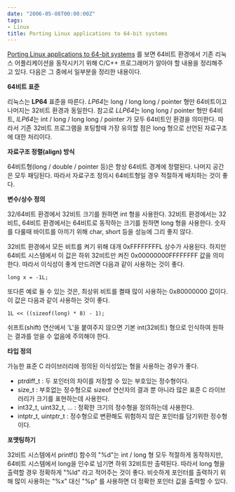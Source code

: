 ```yaml
---
date: "2006-05-08T00:00:00Z"
tags:
- Linux
title: Porting Linux applications to 64-bit systems
---
```


[Porting Linux applications to 64-bit systems](http://www-128.ibm.com/developerworks/linux/library/l-port64.html) 를 보면 64비트 환경에서 기존 리눅스 어플리케이션을 동작시키기 위해 C/C++ 프로그래머가 알아야 할 내용을 정리해주고 있다. 다음은 그 중에서 일부분을 정리한 내용이다.

<span style="font-weight:bold;">64비트 표준</span>

리눅스는 <span style="font-weight:bold;">LP64</span> 표준을 따른다. <span style="font-style:italic;">LP64</span>는 long / long long / pointer 형만 64비트이고 나머지는 32비트 환경과 동일한다. 참고로 <span style="font-style:italic;">LLP64</span>는 long long / pointer 형만 64비트, <span style="font-style:italic;">ILP64</span>는 int / long / long long / pointer 가 모두 64비트인 환경을 의미한다. 따라서 기존 32비트 프로그램을 포팅할때 가장 유의할 점은 long 형으로 선언된 자료구조에 대한 처리이다.

<span style="font-weight:bold;">자료구조 정렬(align) 방식</span>

64비트형(long / double / pointer 등)은 항상 64비트 경계에 정렬된다. 나머지 공간은 모두 패딩된다. 따라서 자료구조 정의시 64비트형일 경우 적절하게 배치하는 것이 좋다.

<span style="font-weight:bold;">변수/상수 정의</span>

32/64비트 환경에서 32비트 크기를 원하면 int 형을 사용한다. 32비트 환경에서는 32비트, 64비트 환경에서는 64비트로 동작하는 크기를 원하면 long 형을 사용한다. 숫자를 다룰때 바이트를 아끼기 위해 char, short 등을 성능에 그리 좋지 않다.

32비트 환경에서 모든 비트를 켜기 위해 대개 0xFFFFFFFFL 상수가 사용된다. 하지만 64비트 시스템에서 이 값은 하위 32비트만 켜진 0x00000000FFFFFFFF 값을 의미한다. 따라서 이식성이 좋게 만드려면 다음과 같이 사용하는 것이 좋다.

    long x = -1L;

또다른 예로 들 수 있는 것은, 최상위 비트를 켤때 많이 사용하는 0x80000000 값이다. 이 값은 다음과 같이 사용하는 것이 좋다.

    1L << ((sizeof(long) * 8) - 1);

쉬프트(shift) 연산에서 'L'을 붙여주지 않으면 기본 int(32비트) 형으로 인식하여 원하는 결과를 얻을 수 없음에 주의해야 한다.

<span style="font-weight:bold;">타입 정의</span>

가능한 표준 C 라이브러리에 정의된 이식성있는 형을 사용하는 경우가 좋다.

-   ptrdiff\_t : 두 포인터의 차이를 저장할 수 있는 부호있는 정수형이다.
-   size\_t : 부호없는 정수형으로 sizeof 연산자의 결과 뿐 아니라 많은 표준 C 라이브러리가 크기를 표현하는데 사용한다.
-   int32\_t, uint32\_t, ... : 정확한 크기의 정수형을 정의하는데 사용한다.
-   intptr\_t, uintptr\_t : 정수형으로 변환해도 위험하지 않은 포인터를 담기위한 정수형이다.

<span style="font-weight:bold;">포맷팅하기</span>

32비트 시스템에서 printf() 함수의 "%d"는 int / long 형 모두 적절하게 동작하지만, 64비트 시스템에서 long을 인수로 넘기면 하위 32비트만 출력된다. 따라서 long 형을 출력할 경우 정확하게 "%ld" 라고 적어주는 것이 좋다. 비슷하게 포인터를 출력하기 위해 많이 사용하는 "%x" 대신 "%p" 를 사용하면 더 정확한 포인터 값을 출력할 수 있다.
